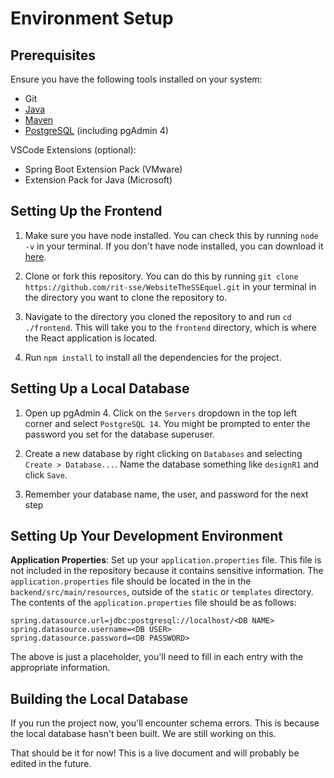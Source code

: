 # Environment Setup
## Prerequisites
Ensure you have the following tools installed on your system:
- Git
- [Java](https://www.oracle.com/java/technologies/downloads/)
- [Maven](https://maven.apache.org/download.cgi)
- [PostgreSQL](https://www.postgresql.org/download/) (including pgAdmin 4)

VSCode Extensions (optional):
- Spring Boot Extension Pack (VMware)
- Extension Pack for Java (Microsoft)

## Setting Up the Frontend
1. Make sure you have node installed. You can check this by running `node -v` in your terminal. If you don't have node installed, you can download it [here](https://nodejs.org/en/download/).

2. Clone or fork this repository. You can do this by running `git clone https://github.com/rit-sse/WebsiteTheSSEquel.git` in your terminal in the directory you want to clone the repository to.

3. Navigate to the directory you cloned the repository to and run `cd ./frontend`. This will take you to the `frontend` directory, which is where the React application is located.

4. Run `npm install` to install all the dependencies for the project.

## Setting Up a Local Database
1. Open up pgAdmin 4. Click on the `Servers` dropdown in the top left corner and select `PostgreSQL 14`. You might be prompted to enter the password you set for the database superuser.

2. Create a new database by right clicking on `Databases` and selecting `Create > Database...`. Name the database something like `designR1` and click `Save`.

3. Remember your database name, the user, and password for the next step

## Setting Up Your Development Environment
**Application Properties**: Set up your `application.properties` file. This file is not included in the repository because it contains sensitive information. The `application.properties` file should be located in the in the `backend/src/main/resources`, outside of the `static` or `templates` directory. The contents of the `application.properties` file should be as follows:

```
spring.datasource.url=jdbc:postgresql://localhost/<DB NAME>
spring.datasource.username=<DB USER>
spring.datasource.password=<DB PASSWORD>
```

The above is just a placeholder, you'll need to fill in each entry with the appropriate information.

## Building the Local Database
If you run the project now, you'll encounter schema errors. This is because the local database hasn't been built. We are still working on this.

That should be it for now! This is a live document and will probably be edited in the future.